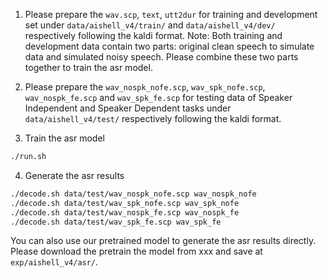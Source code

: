 1. Please prepare the `wav.scp`, `text`, `utt2dur` for training and development set under `data/aishell_v4/train/` and `data/aishell_v4/dev/` respectively following the kaldi format.
   Note: Both training and development data contain two parts: original clean speech to simulate data and simulated noisy speech. Please combine these two parts together to train the asr model.

2. Please prepare the `wav_nospk_nofe.scp`, `wav_spk_nofe.scp`, `wav_nospk_fe.scp` and `wav_spk_fe.scp` for testing data of Speaker Independent and Speaker Dependent tasks under `data/aishell_v4/test/` respectively following the kaldi format.

3. Train the asr model
```bash
./run.sh
```

4. Generate the asr results
```bash
./decode.sh data/test/wav_nospk_nofe.scp wav_nospk_nofe
./decode.sh data/test/wav_spk_nofe.scp wav_spk_nofe
./decode.sh data/test/wav_nospk_fe.scp wav_nospk_fe
./decode.sh data/test/wav_spk_fe.scp wav_spk_fe
```
You can also use our pretrained model to generate the asr results directly. Please download the pretrain the model from xxx and save at `exp/aishell_v4/asr/`.